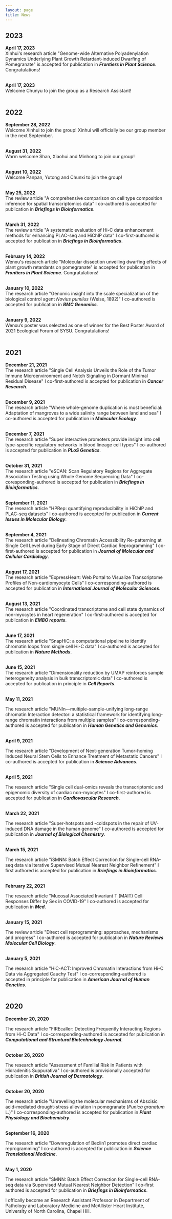 ```yaml
---
layout: page
title: News
---
```

## 2023
<b>April 17, 2023</b><br/> 
Xinhui's research article "Genome-wide Alternative Polyadenylation Dynamics Underlying Plant Growth Retardant-induced Dwarfing of Pomegranate" is accepted for publication in ***Frontiers in Plant Science***. Congratulations!<br/>
<br/>

<b>April 17, 2023</b><br/> 
Welcome Chunyu to join the group as a Research Assistant! <br/>
<br/>

## 2022
<b>September 28, 2022</b><br/> 
Welcome Xinhui to join the group! Xinhui will officially be our group member in the next September. <br/>
<br/>

<b>August 31, 2022</b><br/> 
Warm welcome Shan, Xiaohui and Minhong to join our group!<br/>
<br/>

<b>August 10, 2022</b><br/> 
Welcome Panpan, Yutong and Chunxi to join the group!<br/>
<br/>

<b>May 25, 2022</b><br/> 
The review article "A comprehensive comparison on cell type composition inference for spatial transcriptomics data" I co-authored is accepted for publication in ***Briefings in Bioinformatics***.<br/>
<br/>

<b>March 31, 2022</b><br/> 
The review article "A systematic evaluation of Hi-C data enhancement methods for enhancing PLAC-seq and HiChIP data" I co-first-authored is accepted for publication in ***Briefings in Bioinformatics***.<br/>
<br/>

<b>February 14, 2022</b><br/> 
Wenxu's research article "Molecular dissection unveiling dwarfing effects of plant growth retardants on pomegranate" is accepted for publication in ***Frontiers in Plant Science***. Congratulations!<br/>
<br/>

<b>January 10, 2022</b><br/> 
The research article "Genomic insight into the scale specialization of the biological control agent *Novius pumilus* (Weise, 1892)" I co-authored is accepted for publication in ***BMC Genomics***.<br/>
<br/>

<b>January 9, 2022</b><br/> 
Wenxu’s poster was selected as one of winner for the Best Poster Award of 2021 Ecological Forum of SYSU. Congratulations!<br/>
<br/>

## 2021
<b>December 21, 2021</b><br/> 
The research article "Single Cell Analysis Unveils the Role of the Tumor Immune Microenvironment and Notch Signaling in Dormant Minimal Residual Disease" I co-first-authored is accepted for publication in ***Cancer Research***.<br/>
<br/>

<b>December 9, 2021</b><br/> 
The research article "Where whole-genome duplication is most beneficial: Adaptation of mangroves to a wide salinity range between land and sea" I co-authored is accepted for publication in ***Molecular Ecology***.<br/>
<br/>

<b>December 7, 2021</b><br/> 
The research article "Super interactive promoters provide insight into cell type-specific regulatory networks in blood lineage cell types" I co-authored is accepted for publication in ***PLoS Genetics***.<br/>
<br/>

<b>October 31, 2021</b><br/> 
The research article "eSCAN: Scan Regulatory Regions for Aggregate Association Testing using Whole Genome Sequencing Data" I co-coresponding-authored is accepted for publication in ***Briefings in Bioinformatics***.<br/>
<br/>

<b>September 11, 2021</b><br/> 
The research article "HPRep: quantifying reproducibility in HiChIP and PLAC-seq datasets" I co-authored is accepted for publication in ***Current Issues in Molecular Biology***.<br/>
<br/>

<b>September 4, 2021</b><br/> 
The research article "Delineating Chromatin Accessibility Re-patterning at Single Cell Level during Early Stage of Direct Cardiac Reprogramming" I co-first-authored is accepted for publication in ***Journal of Molecular and Cellular Cardiology***.<br/>
<br/>

<b>August 17, 2021</b><br/> 
The research article "ExpressHeart: Web Portal to Visualize Transcriptome Profiles of Non-cardiomyocyte Cells" I co-corresponding-authored is accepted for publication in ***International Journal of Molecular Sciences***.<br/>
<br/>

<b>August 13, 2021</b><br/> 
The research article "Coordinated transcriptome and cell state dynamics of non-myocytes in heart regeneration" I co-first-authored is accepted for publication in ***EMBO reports***.<br/>
<br/>

<b>June 17, 2021</b><br/> 
The research article "SnapHiC: a computational pipeline to identify chromatin loops from single cell Hi-C data" I co-authored is accepted for publication in ***Nature Methods***.<br/>
<br/>

<b>June 15, 2021</b><br/> 
The research article "Dimensionality reduction by UMAP reinforces sample heterogeneity analysis in bulk transcriptomic data" I co-authored is accepted for publication in principle in ***Cell Reports***.<br/>
<br/>

<b>May 11, 2021</b><br/> 

The research article "MUNIn—multiple-sample-unifying long-range chromatin Interaction detector: a statistical framework for identifying long-range chromatin interactions from multiple samples" I co-corresponding-authored is accepted for publication in ***Human Genetics and Genomics***.<br/>
<br/>

<b>April 9, 2021</b><br/> 

The research article "Development of Next-generation Tumor-homing Induced Neural Stem Cells to Enhance Treatment of Metastatic Cancers" I co-authored is accepted for publication in ***Science Advances***.<br/>
<br/>

<b>April 5, 2021</b><br/> 

The research article "Single cell dual-omics reveals the transcriptomic and epigenomic diversity of cardiac non-myocytes" I co-first-authored is accepted for publication in ***Cardiovascular Research***.<br/>
<br/>

<b>March 22, 2021</b><br/> 

The research article "Super-hotspots and -coldspots in the repair of UV-induced DNA damage in the human genome" I co-authored is accepted for publication in ***Journal of Biological Chemistry***.<br/>
<br/>

<b>March 15, 2021</b><br/> 

The research article "iSMNN: Batch Effect Correction for Single-cell RNA-seq data via Iterative Supervised Mutual Nearest Neighbor Refinement" I first authored is 
accepted for publication in ***Briefings in Bioinformatics***.<br/>
<br/>

<b>February 22, 2021</b><br/> 

The research article "Mucosal Associated Invariant T (MAIT) Cell Responses Differ by Sex in COVID-19" I co-authored is accepted for publication in ***Med***.<br/>
<br/>

<b>January 15, 2021</b><br/> 

The review article "Direct cell reprogramming: approaches, mechanisms and progress" I co-authored is accepted for publication in ***Nature Reviews Molecular Cell Biology***.<br/>
<br/>

<b>January 5, 2021</b><br/> 

The research article "HiC-ACT: Improved Chromatin Interactions from Hi-C Data via Aggregated Cauchy Test" I co-corresponding-authored is accepted in principle for publication in ***American Journal of Human Genetics***.<br/>
<br/>

## 2020
<b>December 20, 2020</b><br/> 

The research article "FIREcaller: Detecting Frequently Interacting Regions from Hi-C Data" I co-corresponding-authored is accepted for publication in ***Computational and Structural Biotechnology Journal***.<br/>
<br/>

<b>October 26, 2020</b><br/> 

The research article "Assessment of Familial Risk in Patients with Hidradenitis Suppurativa" I co-authored is provisionally accepted for publication in ***British Journal of Dermatology***.<br/>
<br/>

<b>October 20, 2020</b><br/> 

The research article "Unravelling the molecular mechanisms of Abscisic acid-mediated drought-stress alleviation in pomegranate (*Punica granatum* L.)" I co-corresponding-authored is accepted for publication in ***Plant Physiology and Biochemistry***.<br/>
<br/>

<b>September 16, 2020</b><br/> 

The research article "Downregulation of Beclin1 promotes direct cardiac reprogramming" I co-authored is 
accepted for publication in ***Science Translational Medicine***.<br/>
<br/>

<b>May 1, 2020</b><br/> 

The research article "SMNN: Batch Effect Correction for Single-cell RNA-seq data via Supervised Mutual Nearest Neighbor Detection" I co-first authored is 
accepted for publication in ***Briefings in Bioinformatics***.<br/>

I offically become an Research Assistant Professor in Department of Pathology and Laboratory Medicine and 
McAllister Heart Institute, University of North Carolina, Chapel Hill.

<br/>
